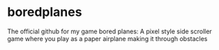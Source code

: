 # boredplanes
The official github for my game bored planes: A pixel style side scroller game where you play as a paper airplane making it through obstacles  
